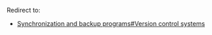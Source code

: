 Redirect to:

*   [Synchronization and backup programs#Version control systems](/index.php?title=Synchronization_and_backup_programs&redirect=no#Version_control_systems "Synchronization and backup programs")
